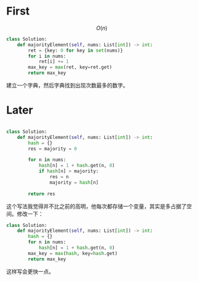 # First

$$O(n)$$

```python
class Solution:
    def majorityElement(self, nums: List[int]) -> int:
        ret = {key: 0 for key in set(nums)}
        for i in nums:
            ret[i] += 1
        max_key = max(ret, key=ret.get)
        return max_key
```

建立一个字典，然后字典找到出现次数最多的数字。

# Later

```python

class Solution:
    def majorityElement(self, nums: List[int]) -> int:
        hash = {}
        res = majority = 0
        
        for n in nums:
            hash[n] = 1 + hash.get(n, 0)
            if hash[n] > majority:
                res = n
                majority = hash[n]
        
        return res
```
这个写法我觉得并不比之前的高明，他每次都存储一个变量，其实是多占据了空间。修改一下：

```python
class Solution:
    def majorityElement(self, nums: List[int]) -> int:
        hash = {}
        for n in nums:
            hash[n] = 1 + hash.get(n, 0)
        max_key = max(hash, key=hash.get)
        return max_key
```
这样写会更快一点。